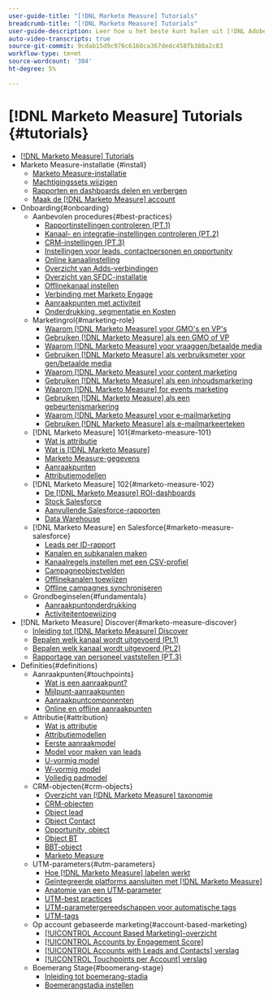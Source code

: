 ```yaml
---
user-guide-title: "[!DNL Marketo Measure] Tutorials"
breadcrumb-title: "[!DNL Marketo Measure] Tutorials"
user-guide-description: Leer hoe u het beste kunt halen uit [!DNL Adobe Marketo Measure] (voorheen, [!DNL Bizible]). Bekijk tutorials over installatie, onboarding,  basisprincipes en definities.
auto-video-transcripts: true
source-git-commit: 9cdab15d9c976c6160ca367dedc458fb388a2c83
workflow-type: tm+mt
source-wordcount: '304'
ht-degree: 5%

---
```



# [!DNL Marketo Measure] Tutorials {#tutorials}

+ [[!DNL Marketo Measure] Tutorials](overview.md)
+ Marketo Measure-installatie {#install}
   + [Marketo Measure-installatie](/help/installing/install-production.md)
   + [Machtigingssets wijzigen](/help/installing/modify-permission-sets-production.md)
   + [Rapporten en dashboards delen en verbergen](/help/installing/sharing-reports-production.md)
   + [Maak de [!DNL Marketo Measure] account](/help/installing/creating-marketo-measure-account-production.md)
+ Onboarding{#onboarding}
   + Aanbevolen procedures{#best-practices}
      + [Rapportinstellingen controleren (PT.1)](/help/onboarding/fundamentals/review-reporting-setting-pt1.md)
      + [Kanaal- en integratie-instellingen controleren (PT.2)](/help/onboarding/fundamentals/channel-integration-settings.md)
      + [CRM-instellingen (PT.3)](/help/onboarding/fundamentals/crm-settings.md)
      + [Instellingen voor leads, contactpersonen en opportunity](/help/onboarding/fundamentals/leads-contacts-opps-settings.md)
      + [Online kanaalinstelling](/help/onboarding/fundamentals/online-channel-setup.md)
      + [Overzicht van Adds-verbindingen](/help/onboarding/fundamentals/ads-connection-overview.md)
      + [Overzicht van SFDC-installatie](/help/onboarding/fundamentals/sfdc-installation-overview.md)
      + [Offlinekanaal instellen](/help/onboarding/fundamentals/offline-channel-setup.md)
      + [Verbinding met Marketo Engage](/help/onboarding/fundamentals/connection-with-marketo-engage.md)
      + [Aanraakpunten met activiteit](/help/onboarding/fundamentals/activity-touchpoints.md)
      + [Onderdrukking, segmentatie en Kosten](/help/onboarding/fundamentals/suppression-segmentation-cost.md)
   + Marketingrol{#marketing-role}
      + [Waarom [!DNL Marketo Measure] voor GMO&#39;s en VP&#39;s](/help/onboarding/marketing-role/cmo-and-vp-why.md)
      + [Gebruiken [!DNL Marketo Measure] als een GMO of VP](/help/onboarding/marketing-role/cmo-and-vp-using.md)
      + [Waarom [!DNL Marketo Measure] voor vraaggen/betaalde media](/help/onboarding/marketing-role/demand-gen-why.md)
      + [Gebruiken [!DNL Marketo Measure] als verbruiksmeter voor gen/betaalde media](/help/onboarding/marketing-role/demand-gen-using.md)
      + [Waarom [!DNL Marketo Measure] voor content marketing](/help/onboarding/marketing-role/content-marketing-why.md)
      + [Gebruiken [!DNL Marketo Measure] als een inhoudsmarkering](/help/onboarding/marketing-role/content-marketing-using.md)
      + [Waarom [!DNL Marketo Measure] for events marketing](/help/onboarding/marketing-role/events-marketing-why.md)
      + [Gebruiken [!DNL Marketo Measure] als een gebeurtenismarkering](/help/onboarding/marketing-role/events-marketing-using.md)
      + [Waarom [!DNL Marketo Measure] voor e-mailmarketing](/help/onboarding/marketing-role/email-marketing-why.md)
      + [Gebruiken [!DNL Marketo Measure] als e-mailmarkeerteken](/help/onboarding/marketing-role/email-marketing-using.md)
   + [!DNL Marketo Measure] 101{#marketo-measure-101}
      + [Wat is attributie](/help/onboarding/marketo-measure-101/what-is-attribution.md)
      + [Wat is [!DNL Marketo Measure]](/help/onboarding/marketo-measure-101/what-is-marketo-measure.md)
      + [Marketo Measure-gegevens](/help/onboarding/marketo-measure-101/marketo-measure-data.md)
      + [Aanraakpunten](/help/onboarding/marketo-measure-101/touchpoints.md)
      + [Attributiemodellen](/help/onboarding/marketo-measure-101/attribution-models.md)
   + [!DNL Marketo Measure] 102{#marketo-measure-102}
      + [De [!DNL Marketo Measure] ROI-dashboards](/help/onboarding/marketo-measure-102/roi-dashboards.md)
      + [Stock Salesforce](/help/onboarding/marketo-measure-102/stock-salesforce-reports.md)
      + [Aanvullende Salesforce-rapporten](/help/onboarding/marketo-measure-102/addtional-salesforce-reports.md)
      + [Data Warehouse](/help/onboarding/marketo-measure-102/data-warehouse.md)
   + [!DNL Marketo Measure] en Salesforce{#marketo-measure-salesforce}
      + [Leads per ID-rapport](/help/onboarding/marketo-measure-salesforce/leads-by-id-report.md)
      + [Kanalen en subkanalen maken](/help/onboarding/marketo-measure-salesforce/creating-channels-subchannels.md)
      + [Kanaalregels instellen met een CSV-profiel](/help/onboarding/marketo-measure-salesforce/channel-rules-csv.md)
      + [Campagneobjectvelden](/help/onboarding/marketo-measure-salesforce/campaign-object-fields.md)
      + [Offlinekanalen toewijzen](/help/onboarding/marketo-measure-salesforce/mapping-offline-channels.md)
      + [Offline campagnes synchroniseren](/help/onboarding/marketo-measure-salesforce/syncing-offline-campaigns.md)
   + Grondbeginselen{#fundamentals}
      + [Aanraakpuntonderdrukking](/help/onboarding/marketo-measure-salesforce/touchpoint-suppression.md)
      + [Activiteitentoewijzing](/help/onboarding/fundamentals/activities-attribution.md)
+ [!DNL Marketo Measure] Discover{#marketo-measure-discover}
   + [Inleiding tot [!DNL Marketo Measure] Discover](/help/marketo-measure-discover/introduction-to-marketo-measure-discover.md)
   + [Bepalen welk kanaal wordt uitgevoerd (Pt.1)](/help/marketo-measure-discover/top-of-funnel-reporting.md)
   + [Bepalen welk kanaal wordt uitgevoerd (Pt.2)](/help/marketo-measure-discover/determine-which-channel-is-performing.md)
   + [Rapportage van personeel vaststellen (PT.3)](/help/marketo-measure-discover/build-a-full-funnel-report-pt3.md)
+ Definities{#definitions}
   + Aanraakpunten{#touchpoints}
      + [Wat is een aanraakpunt?](/help/definitions/touchpoints/what-is-a-touchpoint.md)
      + [Mijlpunt-aanraakpunten](/help/definitions/touchpoints/milestone-touchpoints.md)
      + [Aanraakpuntcomponenten](/help/definitions/touchpoints/touchpoint-components.md)
      + [Online en offline aanraakpunten](/help/definitions/touchpoints/online-offline-touchpoints.md)
   + Attributie{#attribution}
      + [Wat is attributie](/help/definitions/attribution/what-is-attribution.md)
      + [Attributiemodellen](/help/definitions/attribution/attribution-models.md)
      + [Eerste aanraakmodel](/help/definitions/attribution/first-touch-model.md)
      + [Model voor maken van leads](/help/definitions/attribution/lead-creation-model.md)
      + [U-vormig model](/help/definitions/attribution/u-shaped-model.md)
      + [W-vormig model](/help/definitions/attribution/w-shaped-model.md)
      + [Volledig padmodel](/help/definitions/attribution/full-path-model.md)
   + CRM-objecten{#crm-objects}
      + [Overzicht van [!DNL Marketo Measure] taxonomie](/help/definitions/crm-objects/taxonomy-overview.md)
      + [CRM-objecten](/help/definitions/crm-objects/crm-objects.md)
      + [Object lead](/help/definitions/crm-objects/lead-object.md)
      + [Object Contact](/help/definitions/crm-objects/contact-object.md)
      + [Opportunity, object](/help/definitions/crm-objects/opportunity-object.md)
      + [Object BT](/help/definitions/crm-objects/bt-object.md)
      + [BBT-object](/help/definitions/crm-objects/bat-object.md)
      + [Marketo Measure](/help/definitions/crm-objects/marketo-measure-person.md)
   + UTM-parameters{#utm-parameters}
      + [Hoe [!DNL Marketo Measure] labelen werkt](/help/definitions/utm-parameters/how-marketo-measure-tagging-works.md)
      + [Geïntegreerde platforms aansluiten met [!DNL Marketo Measure]](/help/definitions/utm-parameters/connecting-integrated-platforms-with-marketo-measure.md)
      + [Anatomie van een UTM-parameter](/help/definitions/utm-parameters/anatomy-of-a-utm-parameter.md)
      + [UTM-best practices](/help/definitions/utm-parameters/utm-best-practices.md)
      + [UTM-parametergereedschappen voor automatische tags](/help/definitions/utm-parameters/utm-parameter-auto-tagging-tools.md)
      + [UTM-tags](/help/definitions/utm-parameters/utm-tagging.md)
   + Op account gebaseerde marketing{#account-based-marketing}
      + [[!UICONTROL Account Based Marketing]-overzicht](/help/definitions/account-based-marketing/abm-overview.md)
      + [[!UICONTROL Accounts by Engagement Score]](/help/definitions/account-based-marketing/accounts-by-engagement-score.md)
      + [[!UICONTROL Accounts with Leads and Contacts] verslag](/help/definitions/account-based-marketing/accounts-with-leads-and-contacts.md)
      + [[!UICONTROL Touchpoints per Account] verslag](/help/definitions/account-based-marketing/touchpoints-per-account-report.md)
   + Boemerang Stage{#boomerang-stage}
      + [Inleiding tot boemerang-stadia](/help/definitions/boomerang-stage/introduction-to-boomerang-stages.md)
      + [Boemerangstadia instellen](/help/definitions/boomerang-stage/setting-up-boomerang-stages.md)
